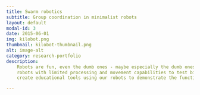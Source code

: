 ```yaml
---
title: Swarm robotics
subtitle: Group coordination in minimalist robots
layout: default
modal-id: 3
date: 2015-06-01
img: kilobot.png
thumbnail: kilobot-thumbnail.png
alt: image-alt
category: research-portfolio
description:
    Robots are fun, even the dumb ones - maybe especially the dumb ones. At the Swarm Lab we use swarms of miniature 
    robots with limited processing and movement capabilities to test bio-inspired coordination algorithms. We also 
    create educational tools using our robots to demonstrate the functioning of social insect colonies. 

---
```

